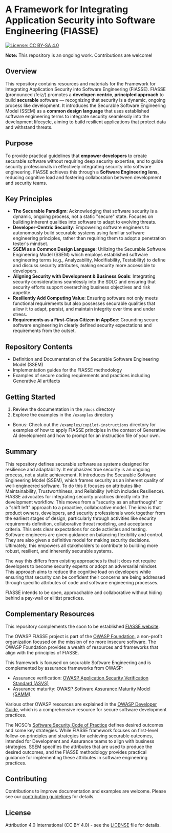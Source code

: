 # A Framework for Integrating Application Security into Software Engineering (FIASSE)

[![License: CC BY-SA 4.0](https://img.shields.io/badge/License-CC%20BY--SA%204.0-lightgrey.svg)](https://creativecommons.org/licenses/by-sa/4.0/)

**Note:** This repository is an ongoing work. Contributions are welcome!

## Overview

This repository contains resources and materials for the Framework for Integrating Application Security into Software Engineering (FIASSE). FIASSE (pronounced /feiz/) promotes a **developer-centric, principled approach** to build **securable** software — recognizing that security is a dynamic, ongoing process like development. It introduces the Securable Software Engineering Model (SSEM) as a **common design language** that uses established software engineering terms to integrate security seamlessly into the development lifecycle, aiming to build resilient applications that protect data and withstand threats.

## Purpose

To provide practical guidelines that **empower developers** to create securable software without requiring deep security expertise, and to guide security professionals in effectively integrating security into software engineering. FIASSE achieves this through a **Software Engineering lens**, reducing cognitive load and fostering collaboration between development and security teams.

## Key Principles

- **The Securable Paradigm**: Acknowledging that software security is a dynamic, ongoing process, not a static "secure" state. Focuses on building inherent qualities into software to adapt to evolving threats.
- **Developer-Centric Security**: Empowering software engineers to autonomously build securable systems using familiar software engineering principles, rather than requiring them to adopt a penetration tester's mindset.
- **SSEM as a Common Design Language**: Utilizing the Securable Software Engineering Model (SSEM) which employs established software engineering terms (e.g., Analyzability, Modifiability, Testability) to define and discuss security attributes, making security more accessible to developers.
- **Aligning Security with Development & Business Goals**: Integrating security considerations seamlessly into the SDLC and ensuring that security efforts support overarching business objectives and risk appetite.
- **Resiliently Add Computing Value**: Ensuring software not only meets functional requirements but also possesses securable qualities that allow it to adapt, persist, and maintain integrity over time and under stress.
- **Requirements as a First-Class Citizen in AppSec**: Grounding secure software engineering in clearly defined security expectations and requirements from the outset.

## Repository Contents

- Definition and Documentation of the Securable Software Engineering Model (SSEM)
- Implementation guides for the FIASSE methodology
- Examples of secure coding requirements and practices including Generative AI artifacts

## Getting Started

1. Review the documentation in the `/docs` directory
2. Explore the examples in the `/examples` directory

- Bonus: Check out the `/examples/copilot-instructions` directory for examples of how to apply FIASSE principles in the context of Generative AI development and how to prompt for an instruction file of your own.

## Summary

This repository defines securable software as systems designed for resilience and adaptability. It emphasizes true security is an ongoing process, not a static achievement. It introduces the Securable Software Engineering Model (SSEM), which frames security as an inherent quality of well-engineered software. To do this it focuses on attributes like Maintainability, Trustworthiness, and Reliability (which includes Resilience). FIASSE advocates for integrating security practices directly into the development workflow. This moves from a "security as an afterthought" or a "shift left" approach to a proactive, collaborative model. The idea is that product owners, developers, and security professionals work together from the earliest stages of design, particularly through activities like security requiremnts definition, collaborative threat modeling, and acceptance criteria. This sets clear expectations for code activities and testing. Software engineers are given guidance on balancing flexibility and control. They are also given a definitive model for making security decisions. Ultimately, this empowers all stakeholders to contribute to building more robust, resilient, and inherently securable systems.

The way this differs from existing approaches is that it does not require developers to become security experts or adopt an adversarial mindset. This approach aims to reduce the cognitive load on developers while ensuring that security can be confident their concerns are being addressed through specific attributes of code and software engineering processes.

FIASSE intends to be open, approachable and collaborative without hiding behind a pay-wall or ellitist practices.

## Complementary Resources

This repository complements the soon to be established [FIASSE website](https://fiasse.org).

The OWASP FIASSE project is part of the [OWASP Foundation](https://owasp.org/www-project-fiasse/), a non-profit organization focused on the mission of no more insecure software. The OWASP Foundation provides a wealth of resources and frameworks that align with the principles of FIASSE.

This framework is focused on securable Software Engineering and is complemented by assurance frameworks from OWASP:

- Assurance verification: [OWASP Application Security Verification Standard (ASVS)](https://owasp.org/www-project-application-security-verification-standard/)
- Assurance maturity: [OWASP Software Assurance Maturity Model (SAMM)](https://owasp.org/www-project-software-assurance-maturity-model/)

Various other OWASP resources are explained in the [OWASP Developer Guide](https://owasp.org/www-project-developer-guide/), which is a comprehensive resource for secure software development practices.

The NCSC's [Software Security Code of Practice](https://www.ncsc.gov.uk/collection/software-security-code-of-practice-implementation-guidance) defines desired outcomes and some key strategies. While FIASSE framework focuses on first-level follow-on principles and strategies for achieving securable outcomes, intended for Development and Assurance teams to align with business strategies. SSEM specifies the attributes that are used to produce the desired outcomes, and the FIASSE methodology provides practical guidance for implementing these attributes in software engineering practices.

## Contributing

Contributions to improve documentation and examples are welcome. Please see our [contributing guidelines](CONTRIBUTING.md) for details.

## License

Attribution 4.0 International (CC BY 4.0) - see the [LICENSE](licence.txt) file for details.
